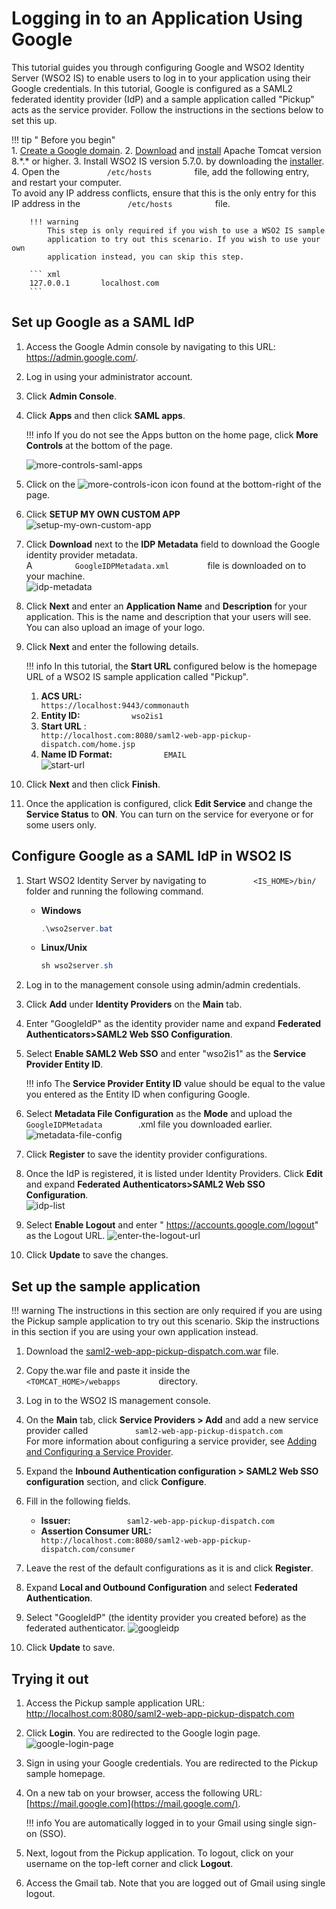 # Logging in to an Application Using Google

This tutorial guides you through configuring Google and WSO2 Identity
Server (WSO2 IS) to enable users to log in to your application using
their Google credentials. In this tutorial, Google is configured as a
SAML2 federated identity provider (IdP) and a sample application called
"Pickup" acts as the service provider. Follow the instructions in the
sections below to set this up.

!!! tip " Before you begin"  
    1.  [Create a Google domain](https://www.bettercloud.com/monitor/the-academy/create-google-apps-domain-three-easy-steps/).
    2.  [Download](https://tomcat.apache.org/download-80.cgi) and
        [install](https://tomcat.apache.org/download-80.cgi) Apache Tomcat
        version 8.\*.\* or higher.
    3.  Install WSO2 IS version 5.7.0. by downloading the
        [installer](https://wso2.com/identity-and-access-management/install/).
    4.  Open the `           /etc/hosts          ` file, add the following
        entry, and restart your computer.  
        To avoid any IP address conflicts, ensure that this is the only
        entry for this IP address in the `           /etc/hosts          `
        file.
    
        !!! warning
			This step is only required if you wish to use a WSO2 IS sample
			application to try out this scenario. If you wish to use your own
			application instead, you can skip this step.
            
		``` xml
		127.0.0.1       localhost.com
		```


## Set up Google as a SAML IdP

1.  Access the Google Admin console by navigating to this URL:
    <https://admin.google.com/>.
2.  Log in using your administrator account.
3.  Click **Admin Console**.
4.  Click **Apps** and then click **SAML apps**.
	
	!!! info 
		If you do not see the Apps button on the home page, click **More
		Controls** at the bottom of the page.

	![more-controls-saml-apps](../assets/img/tutorials/more-controls-saml-apps.png)
	

5.  Click on the 
    ![more-controls-icon](../assets/img/tutorials/more-controls-icon.png) icon found at
    the bottom-right of the page.
6.  Click **SETUP MY OWN CUSTOM APP**  
    ![setup-my-own-custom-app](../assets/img/tutorials/setup-my-own-custom-app.png)
    
7.  Click **Download** next to the **IDP Metadata** field to download
    the Google identity provider metadata.  
    A `          GoogleIDPMetadata.xml         ` file is downloaded on
    to your machine.  
    ![idp-metadata](../assets/img/tutorials/idp-metadata.png)
    
8.  Click **Next** and enter an **Application Name** and **Description**
    for your application. This is the name and description that your
    users will see.  
    You can also upload an image of your logo.
9.  Click **Next** and enter the following details.

    !!! info 
		In this tutorial, the **Start URL** configured below is the homepage
		URL of a WSO2 IS sample application called "Pickup".

    1.  **ACS URL:**
        `                         https://localhost:9443/commonauth                       `
    2.  **Entity ID:** `            wso2is1           `
    3.  **Start URL** :
        `                         http://localhost.com:8080/saml2-web-app-pickup-dispatch.com/home.jsp                       `
    4.  **Name ID Format:** `            EMAIL           `
        `                       `
        ![start-url](../assets/img/tutorials/start-url.png)

10. Click **Next** and then click **Finish**.
11. Once the application is configured, click **Edit Service** and
    change the **Service Status** to **ON**. You can turn on the
    service for everyone or for some users only.

## Configure Google as a SAML IdP in WSO2 IS

1.  Start WSO2 Identity Server by navigating to
    `           <IS_HOME>/bin/          ` folder and running the
    following command.

    -   **Windows**
		``` java
		.\wso2server.bat
		```
    -   **Linux/Unix**
    	``` java
    	sh wso2server.sh
   	 	```

2.  Log in to the management console using admin/admin credentials.
3.  Click **Add** under **Identity Providers** on the **Main** tab.
4.  Enter "GoogleIdP" as the identity provider name and expand
    **Federated Authenticators\>SAML2 Web SSO Configuration**.
5.  Select **Enable SAML2 Web SSO** and enter "wso2is1" as the **Service
    Provider Entity ID**.

    !!! info 
		The **Service Provider Entity ID** value should be equal to the
		value you entered as the Entity ID when configuring Google.

6.  Select **Metadata File Configuration** as the **Mode** and upload
    the `          GoogleIDPMetadata         `.xml file you downloaded
    earlier.  
    ![metadata-file-config](../assets/img/tutorials/metadata-file-config.png)
    
7.  Click **Register** to save the identity provider configurations.
8.  Once the IdP is registered, it is listed under Identity
    Providers. Click **Edit** and expand **Federated
    Authenticators\>SAML2 Web SSO Configuration**.  
    ![idp-list](../assets/img/tutorials/idp-list.png)
    
9.  Select **Enable Logout** and enter "
    https://accounts.google.com/logout" as the Logout URL.
    ![enter-the-logout-url](../assets/img/tutorials/enter-the-logout-url.png)
    
10. Click **Update** to save the changes.

## Set up the sample application

!!! warning
    The instructions in this section are only required if you are using the
    Pickup sample application to try out this scenario. Skip the
    instructions in this section if you are using your own application
    instead.
    
1.  Download the
    [saml2-web-app-pickup-dispatch.com.war](../../assets/attachments/saml2-web-app-pickup-dispatch.com.war)
    file.
2.  Copy the.war file and paste it inside the
    `          <TOMCAT_HOME>/webapps         ` directory.
3.  Log in to the WSO2 IS management console.

4.  On the **Main** tab, click **Service Providers \> Add** and add a
    new service provider called
    `           saml2-web-app-pickup-dispatch.com          `  
    For more information about configuring a service provider, see
    [Adding and Configuring a Service
    Provider](../../learn/adding-and-configuring-a-service-provider).

5.  Expand the **Inbound Authentication configuration \> SAML2 Web SSO
    configuration** section, and click **Configure**.
6.  Fill in the following fields.

    -   **Issuer:**
        `             saml2-web-app-pickup-dispatch.com            `
    -   **Assertion Consumer URL:**
        `                           http://localhost.com:8080/saml2-web-app-pickup-dispatch.com/consumer                         `

7.  Leave the rest of the default configurations as it is and click
    **Register**.

8.  Expand **Local and Outbound Configuration** and select **Federated
    Authentication**.
9.  Select "GoogleIdP" (the identity provider you created before) as the
    federated authenticator.
    ![googleidp](../assets/img/tutorials/googleidp.png)
    
10. Click **Update** to save.

## Trying it out

1.  Access the Pickup sample application URL:
    <http://localhost.com:8080/saml2-web-app-pickup-dispatch.com>
2.  Click **Login**. You are redirected to the Google login page.  
    ![google-login-page](../assets/img/tutorials/google-login-page.png)
    
3.  Sign in using your Google credentials. You are redirected to the
    Pickup sample homepage.
4.  On a new tab on your browser, access the following URL:
    [https://mail.google.com](https://mail.google.com/).

    !!! info 
    	You are automatically logged in to your Gmail using single sign-on (SSO).

5.  Next, logout from the Pickup application. To logout, click on your
    username on the top-left corner and click **Logout**.
6.  Access the Gmail tab. Note that you are logged out of Gmail using
    single logout.
